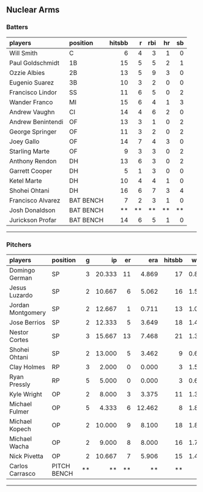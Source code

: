 ## Nuclear Arms

### Batters

 
|players           |position  | hitsbb|  r| rbi| hr| sb| 
|:-----------------|:---------|------:|--:|---:|--:|--:| 
|Will Smith        |C         |      6|  4|   3|  1|  0| 
|Paul Goldschmidt  |1B        |     15|  5|   5|  2|  1| 
|Ozzie Albies      |2B        |     13|  5|   9|  3|  0| 
|Eugenio Suarez    |3B        |     10|  3|   2|  0|  0| 
|Francisco Lindor  |SS        |     11|  6|   5|  0|  2| 
|Wander Franco     |MI        |     15|  6|   4|  1|  3| 
|Andrew Vaughn     |CI        |     14|  4|   6|  2|  0| 
|Andrew Benintendi |OF        |     13|  3|   1|  0|  2| 
|George Springer   |OF        |     11|  3|   2|  0|  2| 
|Joey Gallo        |OF        |     14|  7|   4|  3|  0| 
|Starling Marte    |OF        |      9|  3|   3|  0|  2| 
|Anthony Rendon    |DH        |     13|  6|   3|  0|  2| 
|Garrett Cooper    |DH        |      5|  1|   3|  0|  0| 
|Ketel Marte       |DH        |     10|  4|   4|  1|  0| 
|Shohei Ohtani     |DH        |     16|  6|   7|  3|  4| 
|Francisco Alvarez |BAT BENCH |      7|  2|   3|  1|  0| 
|Josh Donaldson    |BAT BENCH |     **| **|  **| **| **| 
|Jurickson Profar  |BAT BENCH |     14|  6|   5|  1|  0| 


* * *

### Pitchers

 
|players           |position    |  g|     ip| er|    era| hitsbb|  whip| so|  w| sv| 
|:-----------------|:-----------|--:|------:|--:|------:|------:|-----:|--:|--:|--:| 
|Domingo German    |SP          |  3| 20.333| 11|  4.869|     17| 0.836| 20|  1|  0| 
|Jesus Luzardo     |SP          |  2| 10.667|  6|  5.062|     16| 1.500| 12|  0|  0| 
|Jordan Montgomery |SP          |  2| 12.667|  1|  0.711|     13| 1.026| 13|  0|  0| 
|Jose Berrios      |SP          |  2| 12.333|  5|  3.649|     18| 1.459| 13|  1|  0| 
|Nestor Cortes     |SP          |  3| 15.667| 13|  7.468|     21| 1.340| 20|  1|  0| 
|Shohei Ohtani     |SP          |  2| 13.000|  5|  3.462|      9| 0.692| 19|  2|  0| 
|Clay Holmes       |RP          |  3|  2.000|  0|  0.000|      3| 1.500|  3|  0|  0| 
|Ryan Pressly      |RP          |  5|  5.000|  0|  0.000|      3| 0.600|  3|  0|  3| 
|Kyle Wright       |OP          |  2|  8.000|  3|  3.375|     11| 1.375|  8|  0|  0| 
|Michael Fulmer    |OP          |  5|  4.333|  6| 12.462|      8| 1.846|  5|  0|  0| 
|Michael Kopech    |OP          |  2| 10.000|  9|  8.100|     18| 1.800| 13|  0|  0| 
|Michael Wacha     |OP          |  2|  9.000|  8|  8.000|     16| 1.778|  8|  0|  0| 
|Nick Pivetta      |OP          |  2| 10.667|  7|  5.906|     15| 1.406| 12|  1|  0| 
|Carlos Carrasco   |PITCH BENCH | **|     **| **|     **|     **|    **| **| **| **| 


* * *


